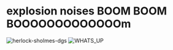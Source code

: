 <h1> explosion noises BOOM BOOM BOOOOOOOOOOOOOm </h1>


![herlock-sholmes-dgs](https://github.com/CHECKOUTTHISCLOWNNOSE/CHECKOUTTHISCLOWNNOSE/assets/124318937/8d0d7cd2-a2f6-4368-a4b4-42944967315e) ![WHATS_UP](https://github.com/CHECKOUTTHISCLOWNNOSE/CHECKOUTTHISCLOWNNOSE/assets/124318937/97e9f15d-6d17-498b-80b5-bd7e15c77f20)


